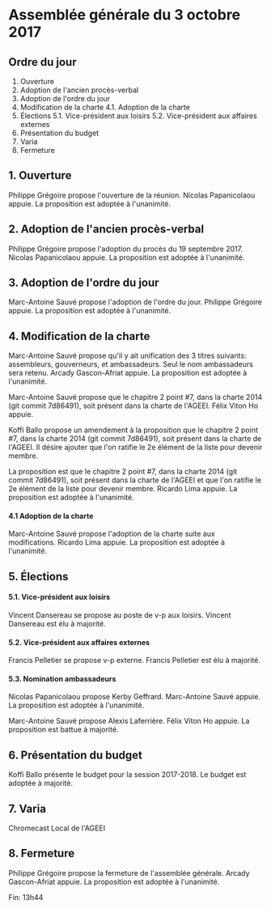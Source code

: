 # Assemblée générale du 3 octobre 2017

## Ordre du jour

1. Ouverture
2. Adoption de l'ancien procès-verbal
3. Adoption de l'ordre du jour
4. Modification de la charte
 4.1. Adoption de la charte
5. Élections
   5.1. Vice-président aux loisirs
   5.2. Vice-président aux affaires externes
6. Présentation du budget
7. Varia
8. Fermeture

## 1. Ouverture
Philippe Grégoire propose l'ouverture de la réunion.
Nicolas Papanicolaou appuie.
La proposition est adoptée à l'unanimité.

## 2. Adoption de l'ancien procès-verbal
Philippe Grégoire propose l'adoption du procès du 19 septembre 2017.
Nicolas Papanicolaou appuie.
La proposition est adoptée à l'unanimité.

## 3. Adoption de l'ordre du jour
Marc-Antoine Sauvé propose l'adoption de l'ordre du jour.
Philippe Grégoire appuie.
La proposition est adoptée à l'unanimité.

## 4. Modification de la charte
Marc-Antoine Sauvé propose qu'il y ait unification des 3 titres suivants: assembleurs, gouverneurs, et ambassadeurs. Seul le nom ambassadeurs sera retenu.
Arcady Gascon-Afriat appuie.
La proposition est adoptée à l'unanimité.

Marc-Antoine Sauvé propose que le chapitre 2 point #7, dans la charte 2014 (git commit 7d86491), soit présent dans la charte de l'AGEEI.
Félix Viton Ho appuie.

Koffi Ballo propose un amendement à la proposition que le chapitre 2 point #7, dans la charte 2014 (git commit 7d86491), soit présent dans la charte de l'AGEEI.
Il désire ajouter que l'on ratifie le 2e élément de la liste pour devenir membre.

La proposition est que le chapitre 2 point #7, dans la charte 2014 (git commit 7d86491), soit présent dans la charte de l'AGEEI et que l'on ratifie le 2e élément de la liste pour devenir membre.
Ricardo Lima appuie.
La proposition est adoptée à l'unanimité.

#### 4.1 Adoption de la charte
Marc-Antoine Sauvé propose l'adoption de la charte suite aux modifications.
Ricardo Lima appuie.
La proposition est adoptée à l'unanimité.

## 5. Élections
#### 5.1. Vice-président aux loisirs
Vincent Dansereau se propose au poste de v-p aux loisirs.
Vincent Dansereau est élu à majorité.

#### 5.2. Vice-président aux affaires externes
Francis Pelletier se propose v-p externe.
Francis Pelletier est élu à majorité.

#### 5.3. Nomination ambassadeurs  
Nicolas Papanicolaou propose Kerby Geffrard.
Marc-Antoine Sauvé appuie.
La proposition est adoptée à l'unanimité.

Marc-Antoine Sauvé propose Alexis Laferrière.
Félix Viton Ho appuie.
La proposition est battue à majorité.

## 6. Présentation du budget
Koffi Ballo présente le budget pour la session 2017-2018.
Le budget est adoptée à majorité.

## 7. Varia
Chromecast
Local de l'AGEEI

## 8. Fermeture
Philippe Grégoire propose la fermeture de l'assemblée générale.
Arcady Gascon-Afriat appuie.
La proposition est adoptée à l'unanimité.

Fin: 13h44
